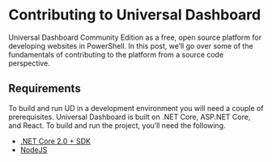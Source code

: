 # Contributing to Universal Dashboard

Universal Dashboard Community Edition as a free, open source platform for developing websites in PowerShell. In this post, we’ll go over some of the fundamentals of contributing to the platform from a source code perspective. 

## Requirements 

To build and run UD in a development environment you will need a couple of prerequisites. Universal Dashboard is built on .NET Core, ASP.NET Core, and React. To build and run the project, you’ll need the following. 

-	[.NET Core 2.0 + SDK](https://www.microsoft.com/net/download/windows)
-	[NodeJS](https://nodejs.org/en/)

